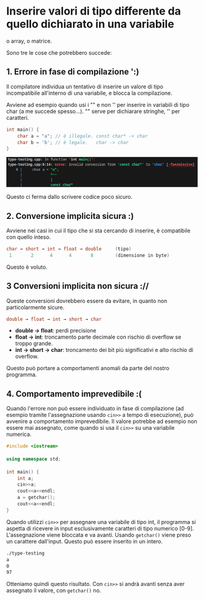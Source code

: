 # Inserire valori di tipo differente da quello dichiarato in una variabile

o array, o matrice.

Sono tre le cose che potrebbero succede:

## 1. Errore in fase di compilazione ':)

Il compilatore individua un tentativo di inserire un valore di tipo incompatibile all'interno di una variabile, e blocca la compilazione.

Avviene ad esempio quando usi i "" e non '' per inserire in variabili di tipo char (a me succede spesso...).
"" serve per dichiarare stringhe, '' per caratteri.

```cpp
int main() {
    char a = "a"; // è illegale. const char* -> char
    char b = 'b'; // è legale.   char -> char
}
```

![alt text](compile-time-error.png)

Questo ci ferma dallo scrivere codice poco sicuro.

## 2. Conversione implicita sicura :)

Avviene nei casi in cui il tipo che si sta cercando di inserire, è compatibile con quello inteso.

```cpp
char → short → int → float → double     (tipo)
 1       2      4      4       8        (dimensione in byte)      
```

Questo è voluto.

## 3 Conversioni implicita non sicura ://

Queste conversioni dovrebbero essere da evitare, in quanto non particolarmente sicure.

```cpp
double → float → int → short → char
```

- **double → float**: perdi precisione
- **float → int**: troncamento parte decimale con rischio di overflow se troppo grande.
- **int → short → char**: troncamento dei bit più significativi e alto rischio di overflow.

Questo può portare a comportamenti anomali da parte del nostro programma. 

## 4. Comportamento imprevedibile :(

Quando l'errore non può essere individuato in fase di compilazione (ad esempio tramite l'assegnazione usando `cin>>` a tempo di esecuzione), può avvenire a comportamento imprevedibile. Il valore potrebbe ad esempio non essere mai assegnato, come quando si usa il `cin>>` su una variabile numerica.

```cpp
#include <iostream>

using namespace std;

int main() {
    int a;
    cin>>a;
    cout<<a<<endl;
    a = getchar();
    cout<<a<<endl;
}
```
Quando utilizzi `cin>>` per assegnare una variabile di tipo int, il programma si aspetta di ricevere in input esclusivamente caratteri di tipo numerico [0-9]. L'assegnazione viene bloccata e va avanti. Usando `getchar()` viene preso un carattere dall'input. Questo può essere inserito in un intero.

```sh
./type-testing 
a
0
97
```

Otteniamo quindi questo risultato. Con `cin>>` si andrà avanti senza aver assegnato il valore, con `getchar()` no.  